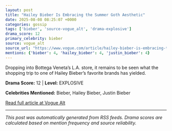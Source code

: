```yaml
---
layout: post
title: "Hailey Bieber Is Embracing the Summer Goth Aesthetic"
date: 2025-08-08 08:25:07 +0000
categories: gossip
tags: ['bieber', 'source-vogue_alt', 'drama-explosive']
drama_score: 12
primary_celebrity: bieber
source: vogue_alt
source_url: "https://www.vogue.com/article/hailey-bieber-is-embracing-the-summer-goth-aesthetic"
mentions: {'bieber': 4, 'hailey_bieber': 4, 'justin_bieber': 4}
---
```


Dropping into Bottega Veneta’s L.A. store, it remains to be seen what the shopping trip to one of Hailey Bieber’s favorite brands has yielded.

**Drama Score:** 12 | **Level:** EXPLOSIVE

**Celebrities Mentioned:** Bieber, Hailey Bieber, Justin Bieber

[Read full article at Vogue Alt](https://www.vogue.com/article/hailey-bieber-is-embracing-the-summer-goth-aesthetic)

---
*This post was automatically generated from RSS feeds. Drama scores are calculated based on mention frequency and source reliability.*
